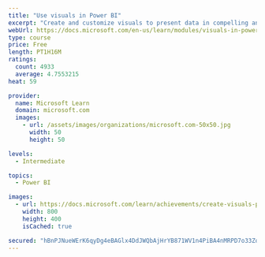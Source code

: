 ```yaml
---
title: "Use visuals in Power BI"
excerpt: "Create and customize visuals to present data in compelling and insightful ways."
webUrl: https://docs.microsoft.com/en-us/learn/modules/visuals-in-power-bi/
type: course
price: Free
length: PT1H16M
ratings:
  count: 4933
  average: 4.7553215
heat: 59

provider:
  name: Microsoft Learn
  domain: microsoft.com
  images:
    - url: /assets/images/organizations/microsoft.com-50x50.jpg
      width: 50
      height: 50

levels:
  - Intermediate

topics:
  - Power BI

images:
  - url: https://docs.microsoft.com/learn/achievements/create-visuals-power-bi-desktop-social.png
    width: 800
    height: 400
    isCached: true

secured: "hBnPJNueWErK6qyDg4eBAGlx4DdJWQbAjHrYB871WV1n4PiBA4nMRPD7o33ZoVimbRIaFMUZQV5OLhyRqJV34yMdr/HLjTQRz06CX9GO/EjU0EXB/kjiG+P0IzFJ+FYdXr7z+pSHdHQRfElxw6+BgdB11IoYwGcfaLQUyQjGEr4JLQtb8S8/9VL3IeJ/ZEMNsUf6/Wv7InWE1LDTZG3jR/jP5tt6zoowna2jOWIJjrPArvosq4B47dt9qehzJ39cDnfFJIbXInr3OtNBZ8lZ16sxUlFFAJVul3r3THpSkAN3YO0EPBNOTAvu+KjmgXXAxWTBpVfa1Am/gtmSiQOIKdTzkgMxosQZ1ByrQuPYdV0tu4YhKP/w2VzyPRzGj8fwd3kkcIfMlPT5Jr589RQhus9XdaUJa/zmtuCKjwTJHQA=;wySjDZpYfXZHjLyrRFh0YA=="
---
```


